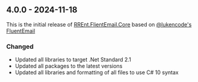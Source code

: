 ﻿## 4.0.0 - 2024-11-18

This is the initial release of [RREnt.FlientEmail.Core](https://github.com/RoLYroLLsEnterprises/RREnt.FluentEmail/tree/main/src/FluentEmail.Core) based on [@lukencode's FluentEmail](https://github.com/lukencode/FluentEmail)

### Changed
- Updated all libraries to target .Net Standard 2.1
- Updated all packages to the latest versions
- Updated all libraries and formatting of all files to use C# 10 syntax

